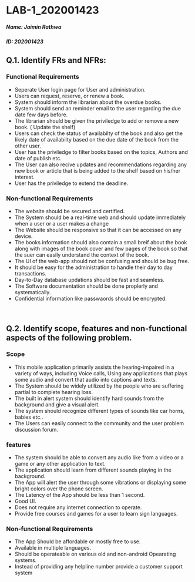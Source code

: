 <h1>LAB-1_202001423</h1>
<h5>Name: Jaimin Rathwa</h5>
<h5>ID: 202001423
<br>
    <h2>Q.1. Identify FRs and NFRs:</h2>
    <h3> Functional Requirements </h3>
    <ul>
        <li>Seperate User login page for User and administration.</li>
        <li>Users can request, reserve, or renew a book.</li>
        <li>System should inform the librarian about the overdue books.</li>
        <li>System should send an reminder email to the user regarding the due date few days before.</li>
        <li>The librarian should be given the priviledge to add or remove a new book. ( Update the shelf)</li>
        <li>Users can check the status of availabilty of the book and also get the likely date of availabilty based on the due date of the book from the other user.</li>
        <li>User has the priviledge to filter books based on the topics, Authors and date of publish etc.</li>
        <li>The User can also recive updates and recommendations regarding any new book or article that is being added to the shelf based on his/her interest.</li>
        <li>User has the priviledge to extend the deadline.</li>
    </ul>
    <h3>Non-functional Requirements</h3>
    <ul>
        <li>The website should be secured and certified.</li>
        <li>The System should be a real-time web and should update immediately when a user or a user makes a change</li>
        <li>The Website should be responsive so that it can be accessed on any device. </li>
        <li>The books information should also contain a small breif about the book along with images of the book cover and few pages of the book so that the suer can easily understand the context of the book.</li>
        <li>The UI of the web-app should not be confusing and should be bug free.</li>
        <li>It should be easy for the administration to handle their day to day transactions.</li>
        <li>Day-to-Day database updations should be fast and seamless.</li>
        <li>The Software documentation should be done proplerly and systematically.</li>
        <li>Confidential information like passwaords should be encrypted.</li>
    </ul>
    <br>
    <h2>Q.2. Identify scope, features and non-functional aspects of the following problem.</h2>
    <h3>Scope</h3>
    <ul>
        <li>This mobile application primarily assists the hearing-impaired in a variety of ways, including Voice calls, Using any applications that plays some audio and convert that audio into captions and texts.</li>
        <li>The System should be widely utilized by the people who are suffering partial to complete hearing loss.</li>
        <li>The built in alert system should identify hard sounds from the background and give a visual alert.</li>
        <li>The system should recognize different types of sounds like car horns, babies etc..</li>
        <li>The Users can easily connect to the community and the user problem discussion forum.</li>
    </ul>

<h3>features</h3>
    <ul>
        <li>The system should be able to convert any audio like from a video or a game or any other application to text.</li>
        <li>The application should learn from different sounds playing in the background.</li>
        <li>The App will alert the user through some vibrations or displaying some bright colors over the phone screen.</li>
        <li>The Latency of the App should be less than 1 second.</li>
        <li>Good UI.</li>
        <li>Does not require any internet connection to operate.</li>
        <li>Provide free courses and games for a user to learn sign languages.</li>
    </ul>
    <h3>Non-functional Requirements</h3>
    <ul>
        <li>The App Should be affordable or mostly free to use.</li>
        <li>Available in multiple languages.</li>
        <li>Should be operateable on various old and non-android Opearating systems.</li>
        <li>Instead of providing any helpline number provide a customer support system </li>
    </ul>
